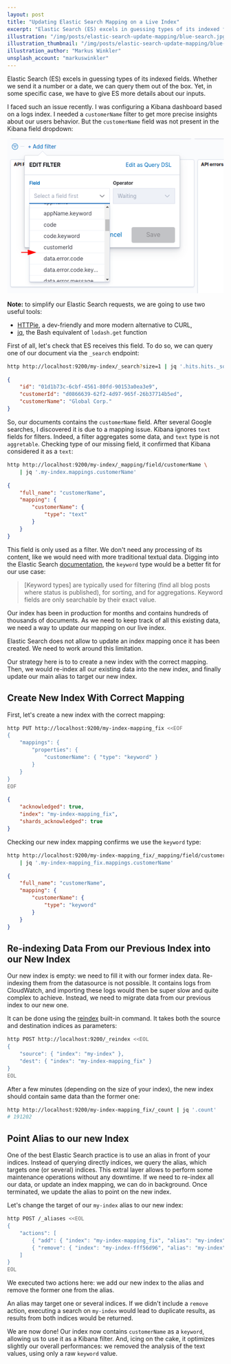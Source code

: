 ```yaml
---
layout: post
title: "Updating Elastic Search Mapping on a Live Index"
excerpt: "Elastic Search (ES) excels in guessing types of its indexed fields. Yet, in some specific case, we need to update the mapping manually. Here is how to do such an update, even on a live index!"
illustration: "/img/posts/elastic-search-update-mapping/blue-search.jpg"
illustration_thumbnail: "/img/posts/elastic-search-update-mapping/blue-search-small.jpg"
illustration_author: "Markus Winkler"
unsplash_account: "markuswinkler"
---
```


Elastic Search (ES) excels in guessing types of its indexed fields. Whether we send it a number or a date, we can query them out of the box. Yet, in some specific case, we have to give ES more details about our inputs.

I faced such an issue recently. I was configuring a Kibana dashboard based on a logs index. I needed a `customerName` filter to get more precise insights about our users behavior. But the `customerName` field was not present in the Kibana field dropdown:

![Missing customerName field in Kibana dashboard](/img/posts/missing-customer-name-filter.png)

**Note:** to simplify our Elastic Search requests, we are going to use two useful tools:

* [HTTPie](https://httpie.io/), a dev-friendly and more modern alternative to CURL,
* [jq](https://stedolan.github.io/jq/), the Bash equivalent of `lodash.get` function


First of all, let's check that ES receives this field. To do so, we can query one of our document via the `_search` endpoint:

```sh
http http://localhost:9200/my-index/_search?size=1 | jq '.hits.hits._source'
```

```json
{
    "id": "01d1b73c-6cbf-4561-80fd-90153a0ea3e9",
    "customerId": "d0866639-62f2-4d97-965f-26b37714b5ed",
    "customerName": "Global Corp."
}
```

So, our documents contains the `customerName` field. After several Google searches, I discovered it is due to a mapping issue. Kibana ignores `text` fields for filters. Indeed, a filter aggregates some data, and `text` type is not `aggretable`. Checking type of our missing field, it confirmed that Kibana considered it as a `text`:

``` sh
http http://localhost:9200/my-index/_mapping/field/customerName \
    | jq '.my-index.mappings.customerName'
```

```json
{
    "full_name": "customerName",
    "mapping": {
        "customerName": {
            "type": "text"
        }
    }
}
```

This field is only used as a filter. We don't need any processing of its content, like we would need with more traditional textual data. Digging into the Elastic Search [documentation](https://www.elastic.co/guide/en/elasticsearch/reference/6.8/keyword.html), the `keyword` type would be a better fit for our use case:

> [Keyword types] are typically used for filtering (find all blog posts where status is published), for sorting, and for aggregations. Keyword fields are only searchable by their exact value.

Our index has been in production for months and contains hundreds of thousands of documents. As we need to keep track of all this existing data, we need a way to update our mapping on our live index.

Elastic Search does not allow to update an index mapping once it has been created. We need to work around this limitation.

Our strategy here is to to create a new index with the correct mapping. Then, we would re-index all our existing data into the new index, and finally update our main alias to target our new index.

## Create New Index With Correct Mapping

First, let's create a new index with the correct mapping:

``` sh
http PUT http://localhost:9200/my-index-mapping_fix <<EOF
{
    "mappings": {
        "properties": {
            "customerName": { "type": "keyword" }
        }
    }
}
EOF
```

```json
{
    "acknowledged": true,
    "index": "my-index-mapping_fix",
    "shards_acknowledged": true
}
```

Checking our new index mapping confirms we use the `keyword` type:

``` sh
http http://localhost:9200/my-index-mapping_fix/_mapping/field/customerName \
    | jq '.my-index-mapping_fix.mappings.customerName'
```

```json
{
    "full_name": "customerName",
    "mapping": {
        "customerName": {
            "type": "keyword"
        }
    }
}
```

## Re-indexing Data From our Previous Index into our New Index

Our new index is empty: we need to fill it with our former index data. Re-indexing them from the datasource is not possible. It contains logs from CloudWatch, and importing these logs would then be super slow and quite complex to achieve. Instead, we need to migrate data from our previous index to our new one.

It can be done using the [reindex](https://www.elastic.co/guide/en/elasticsearch/reference/current/docs-reindex.html) built-in command. It takes both the source and destination indices as parameters:

```sh
http POST http://localhost:9200/_reindex <<EOL
{
    "source": { "index": "my-index" },
    "dest": { "index": "my-index-mapping_fix" }
}
EOL
```
After a few minutes (depending on the size of your index), the new index should contain same data than the former one:

```sh
http http://localhost:9200/my-index-mapping_fix/_count | jq '.count'
# 191202
```

## Point Alias to our new Index

One of the best Elastic Search practice is to use an alias in front of your indices. Instead of querying directly indices, we query the alias, which targets one (or several) indices. This extral layer allows to perform some maintenance operations without any downtime. If we need to re-index all our data, or update an index mapping, we can do in background. Once terminated, we update the alias to point on the new index.

Let's change the target of our `my-index` alias to our new index:

```sh
http POST /_aliases <<EOL
{
    "actions": [
        { "add": { "index": "my-index-mapping_fix", "alias": "my-index" } },
        { "remove": { "index": "my-index-fff56d96", "alias": "my-index" } },
    ]
}
EOL
```

We executed two actions here: we add our new index to the alias and remove the former one from the alias.

An alias may target one or several indices. If we didn't include a `remove` action, executing a search on `my-index` would lead to duplicate results, as results from both indices would be returned.

We are now done! Our index now contains `customerName` as a `keyword`, allowing us to use it as a Kibana filter. And, icing on the cake, it optimizes slightly our overall performances: we removed the analysis of the text values, using only a raw `keyword` value.

